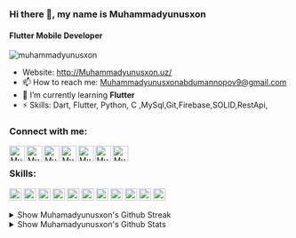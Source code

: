 ### Hi there 👋, my name is Muhammadyunusxon
#### Flutter Mobile Developer

<p align="left"> <img src="https://komarev.com/ghpvc/?username=muhammadyunusxon&label=Profile%20views&color=0e75b6&style=flat" alt="muhammadyunusxon" /> </p>


- Website: http://Muhammadyunusxon.uz/
- 📫 How to reach me: Muhammadyunusxonabdumannopov9@gmail.com 
- 🌱 I’m currently learning **Flutter**
- ⚡ Skills: Dart, Flutter, Python, C ,MySql,Git,Firebase,SOLID,RestApi,

### Connect with me:

[<img align="left" alt="Muhammadyunusxon | Website" width="28px" src="https://www.vectorlogo.zone/logos/telegram/telegram-tile.svg" />][telegram]
[<img align="left" alt="Muhammadyunusxon | Gmail" width="28px" src="https://www.vectorlogo.zone/logos/gmail/gmail-tile.svg" />][mail]
[<img align="left" alt="Muhammadyunusxon | YouTube" width="28px" src="https://www.vectorlogo.zone/logos/youtube/youtube-tile.svg" />][youtube]
[<img align="left" alt="Muhammadyunusxon | Twitter" width="28px" src="https://www.vectorlogo.zone/logos/twitter/twitter-tile.svg" />][twitter]
[<img align="left" alt="Muhammadyunusxon | LinkedIn" width="28px" src="https://www.vectorlogo.zone/logos/linkedin/linkedin-tile.svg" />][linkedin]
[<img align="left" alt="Muhammadyunusxon | Instagram" width="28px" src="https://www.vectorlogo.zone/logos/instagram/instagram-tile.svg" />][instagram]
[<img align="left" alt="Muhammadyunusxon | Facebook" width="28px" src="https://www.vectorlogo.zone/logos/facebook/facebook-tile.svg" />][facebook]
<br>

### Skills:

<p align="left">
  <img src="https://www.vectorlogo.zone/logos/dartlang/dartlang-icon.svg" alt="dart" width="22" height="22"/> 
  <img src="https://www.vectorlogo.zone/logos/figma/figma-icon.svg" alt="figma" width="22" height="22"/>
  <img src="https://www.vectorlogo.zone/logos/firebase/firebase-icon.svg" alt="firebase" width="22" height="22"/> 
  <img src="https://www.vectorlogo.zone/logos/flutterio/flutterio-icon.svg" alt="flutter" width="22" height="22"/> 
  <img src="https://www.vectorlogo.zone/logos/git-scm/git-scm-icon.svg" alt="git" width="22" height="22"/> 
  <img src="https://www.vectorlogo.zone/logos/mysql/mysql-icon.svg" alt="mysql" width="22" height="22"/> 
  <img src="https://www.vectorlogo.zone/logos/python/python-icon.svg" alt="python" width="22" height="22"/> 
  <img src="https://www.vectorlogo.zone/logos/canva/canva-icon.svg" alt="canva" width="22" height="22"/>
   <img src="https://www.vectorlogo.zone/logos/wordpress/wordpress-icon.svg" alt="wordpress" width="22" height="22"/>
   <img src="https://upload.wikimedia.org/wikipedia/commons/1/18/C_Programming_Language.svg" alt="c" width="22" height="22"/>
     <img src="https://www.vectorlogo.zone/logos/w3_html5/w3_html5-icon.svg" alt="html" width="22" height="22"/>

</p>

<details>
  <summary> Show Muhamadyunusxon's Github Streak</summary>
  <br>
  
[![GitHub Streak](https://github-readme-streak-stats.herokuapp.com?user=muhammadyunusxon&theme=dark&border_radius=4&mode=weekly)](https://git.io/streak-stats)

</details>

<details>
  <summary> Show Muhamadyunusxon's Github Stats</summary>
  <br>
  
  <a href="#">
    <img align="left" src="https://github-readme-stats.vercel.app/api/top-langs/?username=Muhammadyunusxon&layout=compact&hide=html" alt="Muhammadyunusxon" />
  </a>
  
  <a href="#">
   >&nbsp;<img align="center" src="https://github-readme-stats.vercel.app/api?username=Muhammadyunusxon&show_icons=true" alt="Muhammadyunusxon" />
  </a>
  
![GitHub followers](https://img.shields.io/github/followers/muhammadyunusxon?logo=GitHub&style=for-the-badge)
  
  <p align="left"> <a href="https://github.com/ryo-ma/github-profile-trophy"><img src="https://github-profile-trophy.vercel.app/?username=muhammadyunusxon" alt="muhammadyunusxon" /></a> </p>
  
  
  <img align="center" src = "https://profile-counter.glitch.me/Bilol4391/count.svg" alt ="Loading...">
</details>


[telegram]: http://t.me/Muhammadyunusxon
[mail]: Muhammadyunusxonabdumannopov9@gmail.com
[twitter]: https://twitter.com/MYU_developer
[youtube]: https://www.youtube.com/@Muhammadyunusxon
[linkedin]: https://www.linkedin.com/in/Muhammadyunusxon/
[github]: https://github.com/Muhammadyunusxon
[instagram]: https://www.instagram.com/Muhammadyunusxonuz
[facebook]: https://www.facebook.com/Muhammadyunusxon.uz




